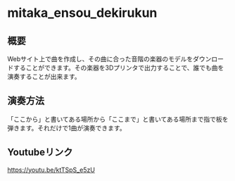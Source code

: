 # mitaka_ensou_dekirukun

## 概要
Webサイト上で曲を作成し、その曲に合った音階の楽器のモデルをダウンロードすることができます。その楽器を3Dプリンタで出力することで、誰でも曲を演奏することが出来ます。

## 演奏方法
「ここから」と書いてある場所から「ここまで」と書いてある場所まで指で板を弾きます。それだけで1曲が演奏できます。

## Youtubeリンク
https://youtu.be/ktTSpS_e5zU
